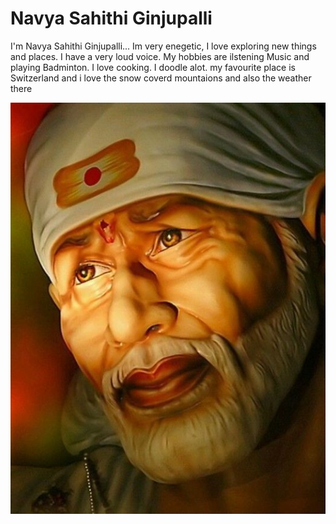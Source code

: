 # Navya Sahithi Ginjupalli

I'm Navya Sahithi Ginjupalli... Im very enegetic, I love exploring new things and places. I have a very loud voice.
My hobbies are ilstening Music and playing Badminton. I love cooking. I doodle alot.
my favourite place is Switzerland and i love the snow coverd mountaions and also the weather there 

 
![saibaba](images/saibaba.jpg)